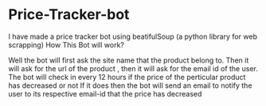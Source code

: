 # Price-Tracker-bot
I have made a price tracker bot using beatifulSoup (a python library for web scrapping) 
How This Bot will work? 

Well the bot will first ask the site name that the product belong to. 
Then it will ask for the url of the product , then it will ask for the email id of the user. 
The bot will check in every 12 hours if the price of the perticular product has decreased or not 
If it does then the bot will send an email to notify the user to its respective email-id that the price has decreased 

